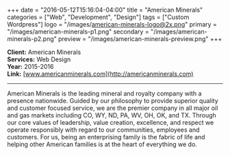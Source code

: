 +++
date = "2016-05-12T15:16:04-04:00"
title = "American Minerals"
categories = ["Web", "Development", "Design"]
tags = ["Custom Wordpress"]
logo = "/images/american-minerals-logo@2x.png"
primary = "/images/american-minerals-p1.png"
secondary = "/images/american-minerals-p2.png"
preview = "/images/american-minerals-preview.png"
+++

**Client:**  American Minerals  
**Services:**  Web Design  
**Year:**  2015-2016  
**Link:**  [www.americanminerals.com](http://americanminerals.com)

***

American Minerals is the leading mineral and royalty company with a presence nationwide. Guided by our philosophy to provide superior quality and customer focused service, we are the premier company in all major oil and gas markets including CO, WY, ND, PA, WV, OH, OK, and TX. Through our core values of leadership, value creation, excellence, and respect we operate responsibly with regard to our communities, employees and customers. For us, being an enterprising family is the fabric of life and helping other American families is at the heart of everything we do.
